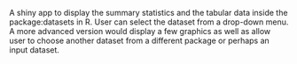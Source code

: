 A shiny app to display the summary statistics and the tabular data inside the package:datasets in R. User can select the dataset from a drop-down menu. A more advanced version would display a few graphics as well as allow user to choose another dataset from a different package or perhaps an input dataset.
